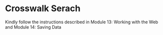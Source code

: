 # Crosswalk Serach

Kindly follow the instructions described in Module 13: Working with the Web and Module 14: Saving Data
